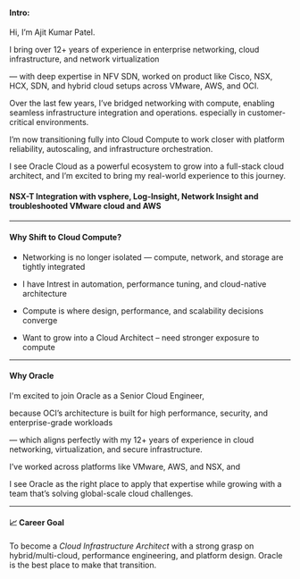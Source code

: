 #### Intro:

Hi, I’m Ajit Kumar Patel. 

I bring over 12+ years of experience in enterprise networking, cloud infrastructure, and network virtualization 

— with deep expertise in NFV SDN, worked on product like Cisco, NSX, HCX, SDN, and hybrid cloud setups across VMware, AWS, and OCI.

Over the last few years, I’ve bridged networking with compute, enabling seamless infrastructure integration and operations. especially in customer-critical environments. 

I’m now transitioning fully into Cloud Compute to work closer with platform reliability, autoscaling, and infrastructure orchestration.

I see Oracle Cloud as a powerful ecosystem to grow into a full-stack cloud architect, and I’m excited to bring my real-world experience to this journey.



#### NSX-T Integration with vsphere, Log-Insight, Network Insight and troubleshooted VMware cloud and AWS

---

#### Why Shift to Cloud Compute?

- Networking is no longer isolated — compute, network, and storage are tightly integrated

- I have Intrest in automation, performance tuning, and cloud-native architecture

- Compute is where design, performance, and scalability decisions converge

- Want to grow into a Cloud Architect – need stronger exposure to compute

---

#### Why Oracle

I'm excited to join Oracle as a Senior Cloud Engineer,

because OCI’s architecture is built for high performance, security, and enterprise-grade workloads 

— which aligns perfectly with my 12+ years of experience in cloud networking, virtualization, and secure infrastructure. 

I’ve worked across platforms like VMware, AWS, and NSX, and 

I see Oracle as the right place to apply that expertise while growing with a team that’s solving global-scale cloud challenges.

---

#### 📈 Career Goal

To become a *Cloud Infrastructure Architect* with a strong grasp on hybrid/multi-cloud, performance engineering, and platform design. Oracle is the best place to make that transition.

